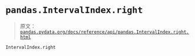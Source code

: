 # `pandas.IntervalIndex.right`

> 原文：[`pandas.pydata.org/docs/reference/api/pandas.IntervalIndex.right.html`](https://pandas.pydata.org/docs/reference/api/pandas.IntervalIndex.right.html)

```py
IntervalIndex.right
```
